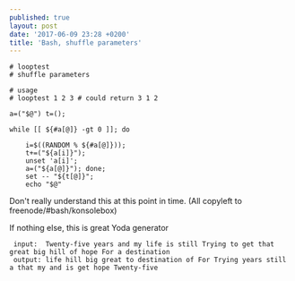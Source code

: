 ```yaml
---
published: true
layout: post
date: '2017-06-09 23:28 +0200'
title: 'Bash, shuffle parameters'
---
```

    # looptest
    # shuffle parameters

    # usage
    # looptest 1 2 3 # could return 3 1 2

    a=("$@") t=(); 

    while [[ ${#a[@]} -gt 0 ]]; do 

        i=$((RANDOM % ${#a[@]})); 
        t+=("${a[i]}"); 
        unset 'a[i]'; 
        a=("${a[@]}"); done; 
        set -- "${t[@]}"; 
        echo "$@"
        
 Don't really understand this at this point in time. (All copyleft to freenode/#bash/konsolebox)
 
 If nothing else, this is great Yoda generator
 
     input:  Twenty-five years and my life is still Trying to get that great big hill of hope For a destination
     output: life hill big great to destination of For Trying years still a that my and is get hope Twenty-five
